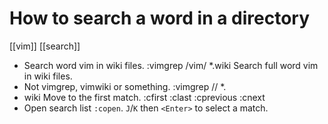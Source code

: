 # How to search a word in a directory
[[vim]] [[search]]

- Search word vim in wiki files. :vimgrep /vim/ *.wiki Search full word vim in wiki files. 
- Not vimgrep, vimwiki or something. :vimgrep /\/ *.
- wiki Move to the first match. :cfirst :clast :cprevious :cnext
- Open search list `:copen`. `J`/`K` then `<Enter>` to select a match.

